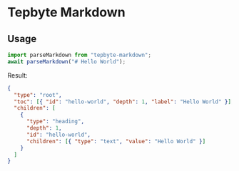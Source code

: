 # Tepbyte Markdown

## Usage

```javascript
import parseMarkdown from "tepbyte-markdown";
await parseMarkdown("# Hello World");
```

Result:

```json
{
  "type": "root",
  "toc": [{ "id": "hello-world", "depth": 1, "label": "Hello World" }],
  "children": [
    {
      "type": "heading",
      "depth": 1,
      "id": "hello-world",
      "children": [{ "type": "text", "value": "Hello World" }]
    }
  ]
}
```
